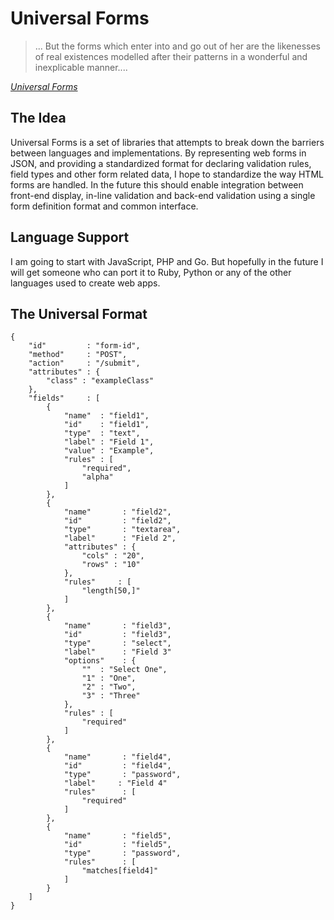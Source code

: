# Universal Forms #

> ... But the forms which enter into and go out of her are the likenesses of real existences modelled after their patterns in a wonderful and inexplicable manner....

*[Universal Forms](http://en.wikipedia.org/wiki/Theory_of_Forms)*

## The Idea ##

Universal Forms is a set of libraries that attempts to break down the barriers between languages and implementations.  By representing web forms in JSON, and providing a standardized format for declaring validation rules, field types and other form related data, I hope to standardize the way HTML forms are handled.  In the future this should enable integration between front-end display, in-line validation and back-end validation using a single form definition format and common interface.

## Language Support ##

I am going to start with JavaScript, PHP and Go.  But hopefully in the future I will get someone who can port it to Ruby, Python or any of the other languages used to create web apps.

## The Universal Format ##

	{
		"id"         : "form-id",
		"method"     : "POST",
		"action"     : "/submit",
		"attributes" : {
			"class" : "exampleClass"
		},
		"fields"     : [
			{
				"name"  : "field1",
				"id"    : "field1",
				"type"  : "text",
				"label" : "Field 1",
				"value" : "Example",
				"rules" : [
					"required",
					"alpha"
				]
			},
			{
				"name"       : "field2",
				"id"         : "field2",
				"type"       : "textarea",
				"label"      : "Field 2",
				"attributes" : {
					"cols" : "20",
					"rows" : "10"
				},
				"rules"     : [
					"length[50,]"
				]
			},
			{
				"name"       : "field3",
				"id"         : "field3",
				"type"       : "select",
				"label"      : "Field 3"
				"options"    : {
					""  : "Select One",
					"1" : "One",
					"2" : "Two",
					"3" : "Three"
				},
				"rules" : [
					"required"
				]
			},
			{
				"name"       : "field4",
				"id"         : "field4",
				"type"       : "password",
				"label"     : "Field 4"
				"rules"      : [
					"required"
				]
			},
			{
				"name"       : "field5",
				"id"         : "field5",
				"type"       : "password",
				"rules"      : [
					"matches[field4]"
				]
			}
		]
	}
